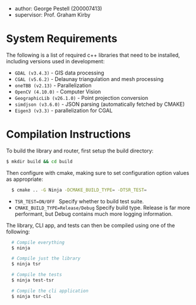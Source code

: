 - author: George Pestell (200007413)
- supervisor: Prof. Graham Kirby

# System Requirements

The following is a list of required c++ libraries that need to be installed, including versions used in development:

- `GDAL (v3.4.3)` - GIS data processing
- `CGAL (v5.6.2)` - Delaunay triangulation and mesh processing
- `oneTBB (v2.13)` - Parallelization
- `OpenCV (4.10.0)` - Computer Vision
- `GeographicLib (v26.1.0)` - Point projection conversion
- `simdjson (v3.6.0)` - JSON parsing (automatically fetched by CMAKE)
- `Eigen3 (v3.3)` - parallelization for CGAL

# Compilation Instructions

To build the library and router, first setup the build directory:

```bash
$ mkdir build && cd build
```

Then configure with cmake, making sure to set configuration option values as appropriate:

```bash
  $ cmake .. -G Ninja -DCMAKE_BUILD_TYPE= -DTSR_TEST=
```

- `TSR_TEST=ON/OFF `
  Specify whether to build test suite.
- `CMAKE_BUILD_TYPE=Release/Debug`
  Specify build type. Release is far more performant, but Debug contains much more logging information.

The library, CLI app, and tests can then be compiled using one of the following:

```bash
  # Compile everything
  $ ninja

  # Compile just the library
  $ ninja tsr

  # Compile the tests
  $ ninja test-tsr

  # Compile the cli application
  $ ninja tsr-cli
```
